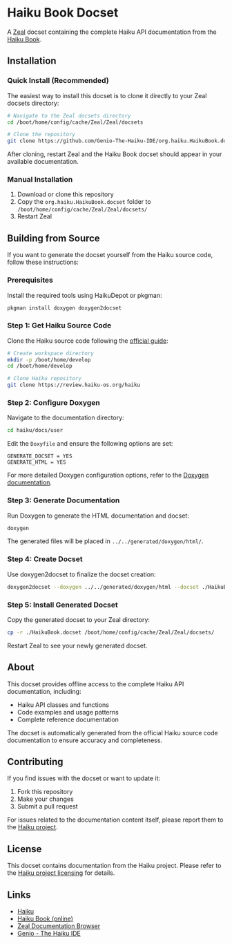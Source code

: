 # Haiku Book Docset

A [Zeal](https://zealdocs.org/) docset containing the complete Haiku API documentation from the [Haiku Book](https://www.haiku-os.org/docs/api/).

## Installation

### Quick Install (Recommended)

The easiest way to install this docset is to clone it directly to your Zeal docsets directory:

```bash
# Navigate to the Zeal docsets directory
cd /boot/home/config/cache/Zeal/Zeal/docsets

# Clone the repository
git clone https://github.com/Genio-The-Haiku-IDE/org.haiku.HaikuBook.docset/
```

After cloning, restart Zeal and the Haiku Book docset should appear in your available documentation.

### Manual Installation

1. Download or clone this repository
2. Copy the `org.haiku.HaikuBook.docset` folder to `/boot/home/config/cache/Zeal/Zeal/docsets/`
3. Restart Zeal

## Building from Source

If you want to generate the docset yourself from the Haiku source code, follow these instructions:

### Prerequisites

Install the required tools using HaikuDepot or pkgman:

```bash
pkgman install doxygen doxygen2docset
```

### Step 1: Get Haiku Source Code

Clone the Haiku source code following the [official guide](https://www.haiku-os.org/guides/building/get-source-git/):

```bash
# Create workspace directory
mkdir -p /boot/home/develop
cd /boot/home/develop

# Clone Haiku repository
git clone https://review.haiku-os.org/haiku
```

### Step 2: Configure Doxygen

Navigate to the documentation directory:

```bash
cd haiku/docs/user
```

Edit the `Doxyfile` and ensure the following options are set:

```
GENERATE_DOCSET = YES
GENERATE_HTML = YES
```

For more detailed Doxygen configuration options, refer to the [Doxygen documentation](http://www.doxygen.nl/manual/config.html).

### Step 3: Generate Documentation

Run Doxygen to generate the HTML documentation and docset:

```bash
doxygen
```

The generated files will be placed in `../../generated/doxygen/html/`.

### Step 4: Create Docset

Use doxygen2docset to finalize the docset creation:

```bash
doxygen2docset --doxygen ../../generated/doxygen/html --docset ./HaikuBook.docset
```

### Step 5: Install Generated Docset

Copy the generated docset to your Zeal directory:

```bash
cp -r ./HaikuBook.docset /boot/home/config/cache/Zeal/Zeal/docsets/
```

Restart Zeal to see your newly generated docset.

## About

This docset provides offline access to the complete Haiku API documentation, including:

- Haiku API classes and functions
- Code examples and usage patterns
- Complete reference documentation

The docset is automatically generated from the official Haiku source code documentation to ensure accuracy and completeness.

## Contributing

If you find issues with the docset or want to update it:

1. Fork this repository
2. Make your changes
3. Submit a pull request

For issues related to the documentation content itself, please report them to the [Haiku project](https://dev.haiku-os.org/).

## License

This docset contains documentation from the Haiku project. Please refer to the [Haiku project licensing](https://www.haiku-os.org/about/license/) for details.

## Links

- [Haiku](https://www.haiku-os.org/)
- [Haiku Book (online)](https://www.haiku-os.org/docs/api/)
- [Zeal Documentation Browser](https://zealdocs.org/)
- [Genio - The Haiku IDE](https://github.com/Genio-The-Haiku-IDE)
